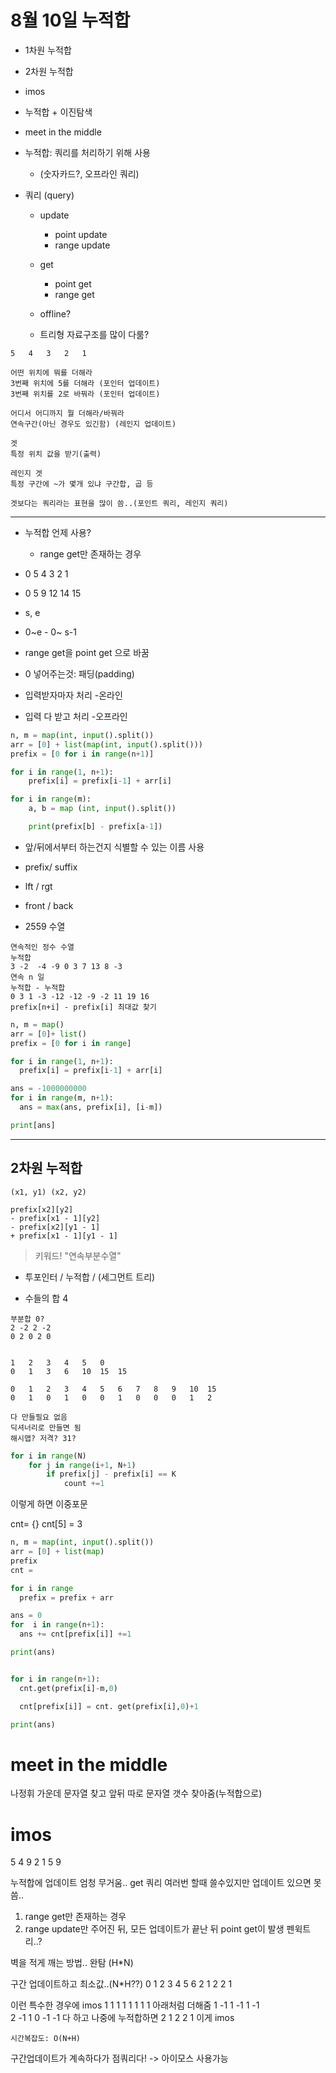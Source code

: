 # 8월 10일 누적합

- 1차원 누적합
- 2차원 누적합
- imos
- 누적합 + 이진탐색
- meet in the middle


- 누적합: 쿼리를 처리하기 위해 사용
  - (숫자카드?, 오프라인 쿼리)
- 쿼리 (query)
  - update
    - point update
    - range update
  
  - get 
    - point get
    - range get
  
  - offline?

  - 트리형 자료구조를 많이 다룸?

```
5   4   3   2   1

어떤 위치에 뭐를 더해라
3번째 위치에 5를 더해라 (포인터 업데이트)
3번째 위치를 2로 바꿔라 (포인터 업데이트)

어디서 어디까지 뭘 더해라/바꿔라
연속구간(아닌 경우도 있긴함) (레인지 업데이트)

겟
특정 위치 값을 받기(출력)

레인지 겟
특정 구간에 ~가 몇개 있냐 구간합, 곱 등

겟보다는 쿼리라는 표현을 많이 씀..(포인트 쿼리, 레인지 쿼리)
```
---
- 누적합 언제 사용?
  - range get만 존재하는 경우


- 0   5   4   3   2   1
- 0   5   9   12  14  15
- s, e
- 0~e - 0~ s-1

- range get을 point get 으로 바꿈

- 0 넣어주는것: 패딩(padding)


- 입력받자마자 처리 -온라인
- 입력 다 받고 처리 -오프라인


```python
n, m = map(int, input().split())
arr = [0] + list(map(int, input().split()))
prefix = [0 for i in range(n+1)]

for i in range(1, n+1):
    prefix[i] = prefix[i-1] + arr[i] 

for i in range(m):
    a, b = map (int, input().split())

    print(prefix[b] - prefix[a-1])
```

- 앞/뒤에서부터 하는건지 식별할 수 있는 이름 사용
- prefix/ suffix
- lft / rgt
- front / back

- 2559 수열
```
연속적인 정수 수열
누적합
3 -2  -4 -9 0 3 7 13 8 -3
연속 n 일
누적합 - 누적합
0 3 1 -3 -12 -12 -9 -2 11 19 16
prefix[n+i] - prefix[i] 최대값 찾기
```


```python
n, m = map()
arr = [0]+ list()
prefix = [0 for i in range]

for i in range(1, n+1):
  prefix[i] = prefix[i-1] + arr[i]

ans = -1000000000
for i in range(m, n+1):
  ans = max(ans, prefix[i], [i-m])

print[ans]
```

---

## 2차원 누적합
```
(x1, y1) (x2, y2)

prefix[x2][y2] 
- prefix[x1 - 1][y2] 
- prefix[x2][y1 - 1] 
+ prefix[x1 - 1][y1 - 1]

```


> 키워드! "연속부분수열"
- 투포인터 / 누적합 / (세그먼트 트리)



- 수들의 합 4
```
부분합 0?
2 -2 2 -2
0 2 0 2 0


1   2   3   4   5   0
0   1   3   6   10  15  15

0   1   2   3   4   5   6   7   8   9   10  15
0   1   0   1   0   0   1   0   0   0   1   2

다 만들필요 없음
딕셔너리로 만들면 됨
해시맵? 저격? 31?
```

```python
for i in range(N)
    for j in range(i+1, N+1)
        if prefix[j] - prefix[i] == K
            count +=1
```
이렇게 하면 이중포문



cnt= {}
cnt[5] = 3



```python
n, m = map(int, input().split())
arr = [0] + list(map)
prefix
cnt = 

for i in range
  prefix = prefix + arr

ans = 0
for  i in range(n+1):
  ans += cnt[prefix[i]] +=1

print(ans)


for i in range(n+1):
  cnt.get(prefix[i]-m,0)

  cnt[prefix[i]] = cnt. get(prefix[i],0)+1

print(ans)

```

# meet in the middle

나정휘
가운데 문자열 찾고 앞뒤 따로 문자열 갯수 찾아줌(누적합으로)


# imos

5   4   9   2   1
5   9   

누적합에 업데이트 엄청 무거움..
get 쿼리 여러번 할때 쓸수있지만 업데이트 있으면 못씀..


1. range get만 존재하는 경우
2. range update만 주어진 뒤, 모든 업데이트가 끝난 뒤 point get이 발생
펜윅트리..?


벽을 적게 깨는 방법..
완탐 (H*N)


구간 업데이트하고 최소값..(N*H??)
0   1   2   3   4   5   6
    2   1   2   2   1

이런 특수한 경우에 imos
    1
            1   1   1
    1   1   1   1
    아래처럼 더해줌
    1   -1
            1           -1
    1               -1        
    2   -1  1   0   -1  -1
    다 하고 나중에 누적합하면
    2   1   2   2   1 
    이게 imos

    시간복잡도: O(N+H)

구간업데이트가 계속하다가 점쿼리다! -> 아이모스 사용가능

